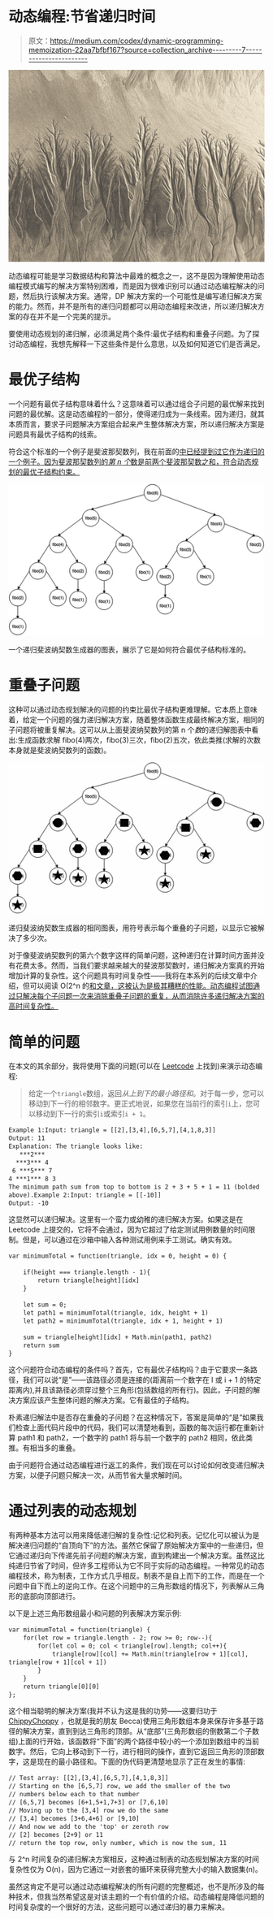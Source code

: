 # 动态编程:节省递归时间

> 原文：<https://medium.com/codex/dynamic-programming-memoization-22aa7bfbf167?source=collection_archive---------7----------------------->

![](img/7767aa2ba4e714ef9a70e06c0401c83a.png)

动态编程可能是学习数据结构和算法中最难的概念之一，这不是因为理解使用动态编程模式编写的解决方案特别困难，而是因为很难识别可以通过动态编程解决的问题，然后执行该解决方案。通常，DP 解决方案的一个可能性是编写递归解决方案的能力。然而，并不是所有的递归问题都可以用动态编程来改进，所以递归解决方案的存在并不是一个完美的提示。

要使用动态规划的递归解，必须满足两个条件:最优子结构和重叠子问题。为了探讨动态编程，我想先解释一下这些条件是什么意思，以及如何知道它们是否满足。

# 最优子结构

一个问题有最优子结构意味着什么？这意味着可以通过组合子问题的最优解来找到问题的最优解。这是动态编程的一部分，使得递归成为一条线索。因为递归，就其本质而言，要求子问题解决方案组合起来产生整体解决方案，所以递归解决方案是问题具有最优子结构的线索。

符合这个标准的一个例子是斐波那契数列，我在前面的[中已经提到过它作为递归的一个例子。因为斐波那契数列的*第 n 个*数是前两个斐波那契数之和，符合动态规划的最优子结构约束。](/codex/an-introduction-to-recursion-in-javascript-1f3c8e6055da)

![](img/3d3199b53301dd365b8212718133dcae.png)

一个递归斐波纳契数生成器的图表，展示了它是如何符合最优子结构标准的。

# 重叠子问题

这种可以通过动态规划解决的问题的约束比最优子结构更难理解。它本质上意味着，给定一个问题的强力递归解决方案，随着整体函数生成最终解决方案，相同的子问题将被重复解决。这可以从上面斐波纳契数列的第 n 个*数*的递归解图表中看出:生成函数求解 fibo(4)两次，fibo(3)三次，fibo(2)五次，依此类推(求解的次数本身就是斐波纳契数列的函数)。

![](img/3b29e02395998c0a373f5a922d7e601b.png)

递归斐波纳契数生成器的相同图表，用符号表示每个重叠的子问题，以显示它被解决了多少次。

对于像斐波纳契数列的第六个数字这样的简单问题，这种递归在计算时间方面并没有花费太多。然而，当我们要求越来越大的斐波那契数时，递归解决方案真的开始增加计算的复杂性。这个问题具有时间复杂性——我将在本系列的后续文章中介绍，但可以阅读 O(2^n 的[和](https://en.wikipedia.org/wiki/Big_O_notation)[文章，这被认为是极其糟糕的性能。动态编程试图通过只解决每个子问题一次来消除重叠子问题的重复，从而消除许多递归解决方案的高时间复杂性。](https://www.geeksforgeeks.org/analysis-algorithms-big-o-analysis/)

# 简单的问题

在本文的其余部分，我将使用下面的问题(可以在 [Leetcode](https://leetcode.com/problems/triangle/) 上找到)来演示动态编程:

> 给定一个`triangle`数组，返回*从上到下的最小路径和*。对于每一步，您可以移动到下一行的相邻数字。更正式地说，如果您在当前行的索引`i`上，您可以移动到下一行的索引`i`或索引`i + 1`。

```
Example 1:Input: triangle = [[2],[3,4],[6,5,7],[4,1,8,3]]
Output: 11
Explanation: The triangle looks like:
   ***2***
  ***3*** 4
 6 ***5*** 7
4 ***1*** 8 3
The minimum path sum from top to bottom is 2 + 3 + 5 + 1 = 11 (bolded above).Example 2:Input: triangle = [[-10]]
Output: -10
```

这显然可以递归解决。这里有一个蛮力或幼稚的递归解决方案。如果这是在 Leetcode 上提交的，它将不会通过，因为它超过了给定测试用例数量的时间限制。但是，可以通过在沙箱中输入各种测试用例来手工测试。确实有效。

```
var minimumTotal = function(triangle, idx = 0, height = 0) {

    if(height === triangle.length - 1){
        return triangle[height][idx]
    }

    let sum = 0;
    let path1 = minimumTotal(triangle, idx, height + 1)
    let path2 = minimumTotal(triangle, idx + 1, height + 1)

    sum = triangle[height][idx] + Math.min(path1, path2)
    return sum
}
```

这个问题符合动态编程的条件吗？首先，它有最优子结构吗？由于它要求一条路径，我们可以说“是”——该路径必须是连接的(距离前一个数字在 I 或 i + 1 的特定距离内),并且该路径必须穿过整个三角形(包括数组的所有行)。因此，子问题的解决方案应该产生整体问题的解决方案。它有最佳的子结构。

朴素递归解法中是否存在重叠的子问题？在这种情况下，答案是简单的“是”如果我们检查上面代码片段中的代码，我们可以清楚地看到，函数的每次运行都在重新计算 path1 和 path2，一个数字的 path1 将与前一个数字的 path2 相同，依此类推。有相当多的重叠。

由于问题符合通过动态编程进行返工的条件，我们现在可以讨论如何改变递归解决方案，以便子问题只解决一次，从而节省大量求解时间。

# 通过列表的动态规划

有两种基本方法可以用来降低递归解的复杂性:记忆和列表。记忆化可以被认为是解决递归问题的“自顶向下”的方法。虽然它保留了原始解决方案中的一些递归，但它通过递归向下传递先前子问题的解决方案，直到构建出一个解决方案。虽然这比纯递归节省了时间，但许多工程师认为它不同于实际的动态编程。一种常见的动态编程技术，称为制表，工作方式几乎相反。制表不是自上而下的工作，而是在一个问题中自下而上的逆向工作。在这个问题中的三角形数组的情况下，列表解从三角形的底部向顶部进行。

以下是上述三角形数组最小和问题的列表解决方案示例:

```
var minimumTotal = function(triangle) {
    for(let row = triangle.length - 2; row >= 0; row--){
        for(let col = 0; col < triangle[row].length; col++){
            triangle[row][col] += Math.min(triangle[row + 1][col], triangle[row + 1][col + 1])
        }
    }
    return triangle[0][0]
};
```

这个相当聪明的解决方案(我并不认为这是我的功劳——这要归功于 [ChippyChoppy](https://gist.github.com/ChippyChoppy/577b4a63a3c59016a2240493bc0ae8e7) ，也就是我的朋友 Becca)使用三角形数组本身来保存许多基于路径的解决方案，直到到达三角形的顶部。从“底部”(三角形数组的倒数第二个子数组)上面的行开始，该函数将“下面”的两个路径中较小的一个添加到数组中的当前数字。然后，它向上移动到下一行，进行相同的操作，直到它返回三角形的顶部数字，这是现在的最小路径和。下面的伪代码更清楚地显示了正在发生的事情:

```
// Test array: [[2],[3,4],[6,5,7],[4,1,8,3]]
// Starting on the [6,5,7] row, we add the smaller of the two
// numbers below each to that number
// [6,5,7] becomes [6+1,5+1,7+3] or [7,6,10]
// Moving up to the [3,4] row we do the same
// [3,4] becomes [3+6,4+6] or [9,10]
// And now we add to the 'top' or zeroth row
// [2] becomes [2+9] or 11
// return the top row, only number, which is now the sum, 11
```

与 2^n 时间复杂的递归解决方案相反，这种通过制表的动态规划解决方案的时间复杂性仅为 O(n)，因为它通过一对嵌套的循环来获得完整大小的输入数据集(n)。

虽然这肯定不是可以通过动态编程解决的所有问题的完整概述，也不是所涉及的每种技术，但我当然希望这是对该主题的一个有价值的介绍。动态编程是降低问题的时间复杂度的一个很好的方法，这些问题可以通过递归的暴力来解决。
